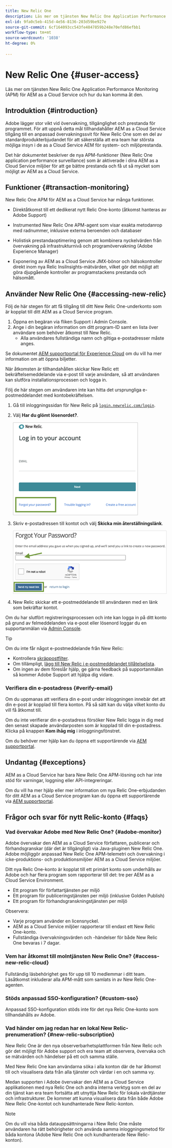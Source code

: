 ```yaml
---
title: New Relic One
description: Läs mer om tjänsten New Relic One Application Performance Monitoring (APM) för AEM as a Cloud Service och hur du kan komma åt den.
exl-id: 9fa0c5eb-415d-4e56-8136-203d59be927e
source-git-commit: 6cf164093cc543fe4847859b248e70efd86efbb1
workflow-type: tm+mt
source-wordcount: '1038'
ht-degree: 0%

---
```



# New Relic One {#user-access}

Läs mer om tjänsten New Relic One Application Performance Monitoring (APM) för AEM as a Cloud Service och hur du kan komma åt den.

## Introduktion {#introduction}

Adobe lägger stor vikt vid övervakning, tillgänglighet och prestanda för programmet. För att uppnå detta mål tillhandahåller AEM as a Cloud Service tillgång till en anpassad övervakningssvit för New Relic One som en del av standardprodukterbjudandet för att säkerställa att era team har största möjliga insyn i de as a Cloud Service AEM för system- och miljöprestanda.

Det här dokumentet beskriver de nya APM-funktioner (New Relic One application performance surveillance) som är aktiverade i dina AEM as a Cloud Service miljöer för att ge bättre prestanda och få ut så mycket som möjligt av AEM as a Cloud Service.

## Funktioner {#transaction-monitoring}

New Relic One APM för AEM as a Cloud Service har många funktioner.

* Direktåtkomst till ett dedikerat nytt Relic One-konto (åtkomst hanteras av Adobe Support)

* Instrumented New Relic One APM-agent som visar exakta metodanrop med radnummer, inklusive externa beroenden och databaser

* Holistisk prestandaoptimering genom att kombinera nyckelvärden från övervakning på infrastrukturnivå och programövervakning (Adobe Experience Manager)

* Exponering av AEM as a Cloud Service JMX-bönor och hälsokontroller direkt inom nya Relic InsiInsights-mätvärden, vilket gör det möjligt att göra djupgående kontroller av programstackens prestanda och hälsomått.

## Använder New Relic One {#accessing-new-relic}

Följ de här stegen för att få tillgång till ditt New Relic One-underkonto som är kopplat till ditt AEM as a Cloud Service program.

1. Öppna en begäran via fliken Support i Admin Console.
1. Ange i din begäran information om ditt program-ID samt en lista över användare som behöver åtkomst till New Relic.
   * Alla användares fullständiga namn och giltiga e-postadresser måste anges.

Se dokumentet [AEM supportportal för Experience Cloud](https://helpx.adobe.com/enterprise/using/support-for-experience-cloud.html) om du vill ha mer information om att öppna biljetter.

När åtkomsten är tillhandahållen skickar New Relic ett bekräftelsemeddelande via e-post till varje användare, så att användaren kan slutföra installationsprocessen och logga in.

Följ de här stegen om användaren inte kan hitta det ursprungliga e-postmeddelandet med kontobekräftelsen.

1. Gå till inloggningssidan för New Relic på [`login.newrelic.com/login`](https://login.newrelic.com/login).

1. Välj **Har du glömt lösenordet?**.

   ![Ny Relic-inloggning](/help/implementing/cloud-manager/assets/new-relic/newrelic-1.png)

1. Skriv e-postadressen till kontot och välj **Skicka min återställningslänk**.

   ![Ange e-postadress](/help/implementing/cloud-manager/assets/new-relic/newrelic-2.png)

1. New Relic skickar ett e-postmeddelande till användaren med en länk som bekräftar kontot.

Om du har slutfört registreringsprocessen och inte kan logga in på ditt konto på grund av felmeddelanden via e-post eller lösenord loggar du en supportanmälan via [Admin Console](https://adminconsole.adobe.com/).

>[!TIP]
>
>Om du inte får något e-postmeddelande från New Relic:
>
>* Kontrollera [skräppostfilter](https://docs.newrelic.com/docs/accounts/accounts-billing/account-setup/create-your-new-relic-account/).
>* Om tillämpligt, [lägg till New Relic i e-postmeddelandet tillåtelselista](https://docs.newrelic.com/docs/accounts/accounts/account-maintenance/account-email-settings/#email-whitelist).
>* Om ingen av dem föreslår hjälp, ge gärna feedback på supportanmälan så kommer Adobe Support att hjälpa dig vidare.


### Verifiera din e-postadress {#verify-email}

Om du uppmanas att verifiera din e-post under inloggningen innebär det att din e-post är kopplad till flera konton. På så sätt kan du välja vilket konto du vill få åtkomst till.

Om du inte verifierar din e-postadress försöker New Relic logga in dig med den senast skapade användarposten som är kopplad till din e-postadress. Klicka på knappen **Kom ihåg mig** i inloggningsfönstret.

Om du behöver mer hjälp kan du öppna ett supportärende via [AEM supportportal](https://helpx.adobe.com/enterprise/using/support-for-experience-cloud.html).

## Undantag {#exceptions}

AEM as a Cloud Service har bara New Relic One APM-lösning och har inte stöd för varningar, loggning eller API-integreringar.

Om du vill ha mer hjälp eller mer information om nya Relic One-erbjudanden för ditt AEM as a Cloud Service program kan du öppna ett supportärende via [AEM supportportal](https://helpx.adobe.com/enterprise/using/support-for-experience-cloud.html).

## Frågor och svar för nytt Relic-konto {#faqs}

### Vad övervakar Adobe med New Relic One? {#adobe-monitor}

Adobe övervakar den AEM as a Cloud Service författaren, publicerar och förhandsgranskar (där det är tillgängligt) via Java-pluginen New Relic One. Adobe möjliggör anpassad New Relic One APM-telemetri och övervakning i icke-produktions- och produktionsmiljöer AEM as a Cloud Service miljöer.

Ditt nya Relic One-konto är kopplat till ett primärt konto som underhålls av Adobe och har flera program som rapporterar till det: tre per AEM as a Cloud Service Environment.

* Ett program för författartjänsten per miljö
* Ett program för publiceringstjänsten per miljö (inklusive Golden Publish)
* Ett program för förhandsgranskningstjänsten per miljö

Observera:

* Varje program använder en licensnyckel.
* AEM as a Cloud Service miljöer rapporterar till endast ett New Relic One-konto.
* Fullständiga övervakningsvärden och -händelser för både New Relic One bevaras i 7 dagar.

### Vem har åtkomst till molntjänsten New Relic One? {#access-new-relic-cloud}

Fullständig läsbehörighet ges för upp till 10 medlemmar i ditt team. Läsåtkomst inkluderar alla APM-mått som samlats in av New Relic One-agenten.

### Stöds anpassad SSO-konfiguration? {#custom-sso}

Anpassad SSO-konfiguration stöds inte för det nya Relic One-konto som tillhandahålls av Adobe.

### Vad händer om jag redan har en lokal New Relic-prenumeration? {#new-relic-subscription}

New Relic One är den nya observerbarhetsplattformen från New Relic och gör det möjligt för Adobe support och era team att observera, övervaka och se mätvärden och händelser på ett och samma ställe.

Med New Relic One kan användarna söka i alla konton där de har åtkomst till och visualisera data från alla tjänster och värdar i en och samma vy.

Medan supporten i Adobe övervakar den AEM as a Cloud Service applikationen med nya Relic One och andra interna verktyg som en del av din tjänst kan era team fortsätta att utnyttja New Relic för lokala värdtjänster och infrastrukturer. De kommer att kunna visualisera data från både Adobe New Relic One-kontot och kundhanterade New Relic-konton.

>[!NOTE]
>
>Om du vill visa båda datauppsättningarna i New Relic One måste användaren ha rätt behörigheter och använda samma inloggningsmetod för båda kontona (Adobe New Relic One och kundhanterade New Relic-konton).
